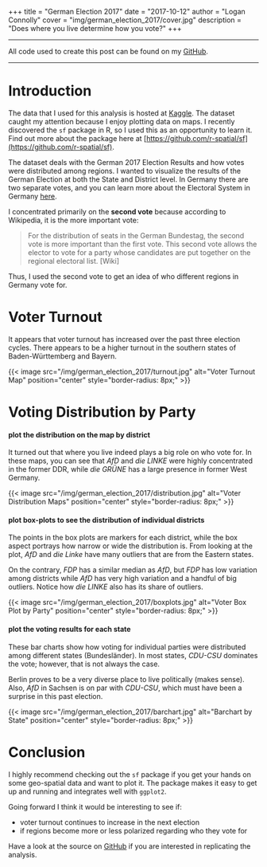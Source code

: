 +++
title = "German Election 2017"
date = "2017-10-12"
author = "Logan Connolly"
cover = "img/german_election_2017/cover.jpg"
description = "Does where you live determine how you vote?"
+++

***
All code used to create this post can be found on my [GitHub](https://github.com/logan-connolly/portfolio-posts/blob/master/posts/german_election_2017/german_election_2017.md).
***

# Introduction

The data that I used for this analysis is hosted at [Kaggle](https://www.kaggle.com/jenslaufer/german-election-2017). The dataset caught my attention because I enjoy plotting data on maps. I recently discovered the `sf` package in R, so I used this as an opportunity to learn it. Find out more about the package here at [https://github.com/r-spatial/sf](https://github.com/r-spatial/sf).

The dataset deals with the German 2017 Election Results and how votes were distributed among regions. I wanted to visualize the results of the German Election at both the State and District level. In Germany there are two separate votes, and you can learn more about the Electoral System in Germany [here](https://en.wikipedia.org/wiki/Electoral_system_of_Germany). 

I concentrated primarily on the **second vote** because according to Wikipedia, it is the more important vote:

> For the distribution of seats in the German Bundestag, the second vote is more important than the first vote. This second vote allows the elector to vote for a party whose candidates are put together on the regional electoral list. [Wiki]

Thus, I used the second vote to get an idea of who different regions in Germany vote for.


# Voter Turnout

It appears that voter turnout has increased over the past three election cycles. There appears to be a higher turnout in the southern states of Baden-Württemberg and Bayern.

{{< image src="/img/german_election_2017/turnout.jpg" alt="Voter Turnout Map" position="center" style="border-radius: 8px;" >}}


# Voting Distribution by Party


#### plot the distribution on the map by district

It turned out that where you live indeed plays a big role on who vote for. In these maps, you can see that *AfD* and *die LINKE* were highly concentrated in the former DDR, while *die GRÜNE* has a large presence in former West Germany.

{{< image src="/img/german_election_2017/distribution.jpg" alt="Voter Distribution Maps" position="center" style="border-radius: 8px;" >}}


#### plot box-plots to see the distribution of individual districts

The points in the box plots are markers for each district, while the box aspect portrays how narrow or wide the distribution is. From looking at the plot, *AfD* and *die Linke* have many outliers that are from the Eastern states. 

On the contrary, *FDP* has a similar median as *AfD*, but *FDP* has low variation among districts while *AfD* has very high variation and a handful of big outliers. Notice how *die LINKE* also has its share of outliers.

{{< image src="/img/german_election_2017/boxplots.jpg" alt="Voter Box Plot by Party" position="center" style="border-radius: 8px;" >}}


#### plot the voting results for each state

These bar charts show how voting for individual parties were distributed among different states (Bundesländer). In most states, *CDU-CSU* dominates the vote; however, that is not always the case. 

Berlin proves to be a very diverse place to live politically (makes sense). Also, *AfD* in Sachsen is on par with *CDU-CSU*, which must have been a surprise in this past election.

{{< image src="/img/german_election_2017/barchart.jpg" alt="Barchart by State" position="center" style="border-radius: 8px;" >}}


# Conclusion

I highly recommend checking out the `sf` package if you get your hands on some geo-spatial data and want to plot it. The package makes it easy to get up and running and integrates well with  `ggplot2`. 

Going forward I think it would be interesting to see if:

* voter turnout continues to increase in the next election
* if regions become more or less polarized regarding who they vote for

Have a look at the source on [GitHub](https://github.com/logan-connolly/portfolio-posts/blob/master/posts/german_election_2017/german_election_2017.md) if you are interested in replicating the analysis.
